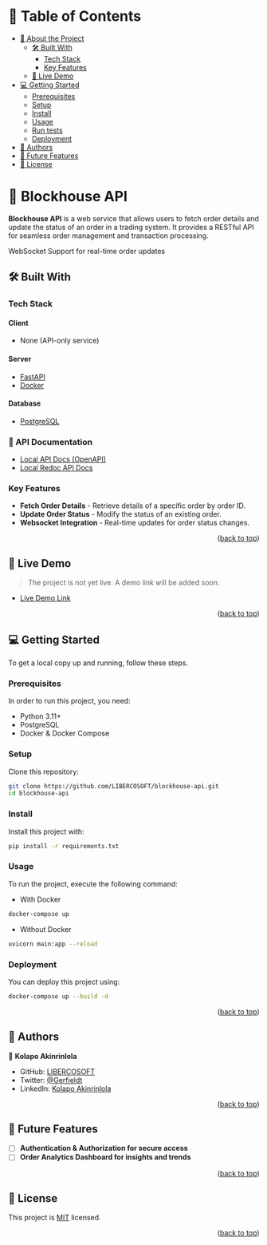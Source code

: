 # 📗 Table of Contents

- [📖 About the Project](#about-project)
  - [🛠 Built With](#built-with)
    - [Tech Stack](#tech-stack)
    - [Key Features](#key-features)
  - [🚀 Live Demo](#live-demo)
- [💻 Getting Started](#getting-started)
  - [Prerequisites](#prerequisites)
  - [Setup](#setup)
  - [Install](#install)
  - [Usage](#usage)
  - [Run tests](#run-tests)
  - [Deployment](#deployment)
- [👥 Authors](#authors)
- [🔭 Future Features](#future-features)
- [📝 License](#license)

<!-- PROJECT DESCRIPTION -->

# 📖 Blockhouse API <a name="about-project"></a>

**Blockhouse API** is a web service that allows users to fetch order details and update the status of an order in a trading system. It provides a RESTful API for seamless order management and transaction processing.

WebSocket Support for real-time order updates
## 🛠 Built With <a name="built-with"></a>

### Tech Stack <a name="tech-stack"></a>

#### Client
- None (API-only service)

#### Server
- [FastAPI](https://fastapi.tiangolo.com/)
- [Docker](https://www.docker.com/)

#### Database
- [PostgreSQL](https://www.postgresql.org/)

### 📖 API Documentation

- [Local API Docs (OpenAPI)](http://localhost:8000/docs)
- [Local Redoc API Docs](http://localhost:8000/redoc)

<!-- Features -->

### Key Features <a name="key-features"></a>

- **Fetch Order Details** - Retrieve details of a specific order by order ID.
- **Update Order Status** - Modify the status of an existing order.
- **Websocket Integration** - Real-time updates for order status changes.

<p align="right">(<a href="#readme-top">back to top</a>)</p>

<!-- LIVE DEMO -->

## 🚀 Live Demo <a name="live-demo"></a>

> The project is not yet live. A demo link will be added soon.

- [Live Demo Link](#)

<p align="right">(<a href="#readme-top">back to top</a>)</p>

<!-- GETTING STARTED -->

## 💻 Getting Started <a name="getting-started"></a>

To get a local copy up and running, follow these steps.

### Prerequisites

In order to run this project, you need:

- Python 3.11+
- PostgreSQL
- Docker & Docker Compose

### Setup

Clone this repository:

```sh
git clone https://github.com/LIBERCOSOFT/blockhouse-api.git
cd blockhouse-api
```

### Install

Install this project with:

```sh
pip install -r requirements.txt
```


### Usage

To run the project, execute the following command:

- With Docker
```sh
docker-compose up
```

- Without Docker
```sh
uvicorn main:app --reload
```

### Deployment

You can deploy this project using:


```sh
docker-compose up --build -d
```

<p align="right">(<a href="#readme-top">back to top</a>)</p>


<!-- AUTHORS -->

## 👥 Authors <a name="authors"></a>

👤 **Kolapo Akinrinlola**

- GitHub: [LIBERCOSOFT](https://github.com/LIBERCOSOFT)
- Twitter: [@Gerfieldt](https://twitter.com/Gerfieldt)
- LinkedIn: [Kolapo Akinrinlola](https://linkedin.com/in/kolapo-akinrinlola)

<p align="right">(<a href="#readme-top">back to top</a>)</p>

<!-- FUTURE FEATURES -->

## 🔭 Future Features <a name="future-features"></a>

- [ ] **Authentication & Authorization for secure access**
- [ ] **Order Analytics Dashboard for insights and trends**

<p align="right">(<a href="#readme-top">back to top</a>)</p>


<!-- LICENSE -->

## 📝 License <a name="license"></a>

This project is [MIT](./LICENSE) licensed.

<p align="right">(<a href="#readme-top">back to top</a>)</p>
